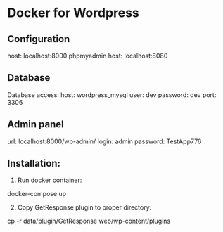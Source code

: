 # Docker for Wordpress

## Configuration

host: localhost:8000
phpmyadmin host: localhost:8080

## Database

Database access:
host: wordpress_mysql
user: dev
password: dev
port: 3306

## Admin panel

url: localhost:8000/wp-admin/
login: admin
password: TestApp776


## Installation:

1. Run docker container:

docker-compose up

2. Copy GetResponse plugin to proper directory:

cp -r data/plugin/GetResponse web/wp-content/plugins 